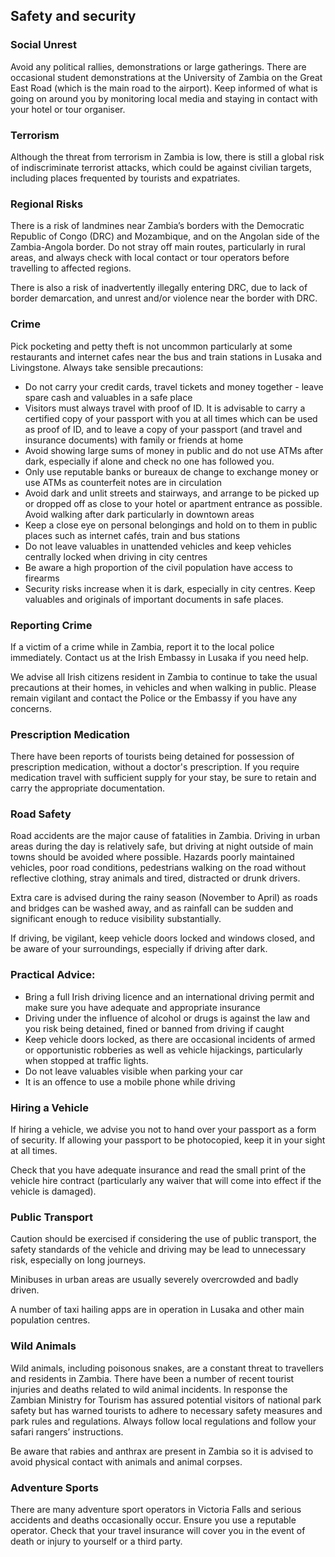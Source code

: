 ## Safety and security

### **Social Unrest**

Avoid any political rallies, demonstrations or large gatherings. There are occasional student demonstrations at the University of Zambia on the Great East Road (which is the main road to the airport). Keep informed of what is going on around you by monitoring local media and staying in contact with your hotel or tour organiser.

### **Terrorism**

Although the threat from terrorism in Zambia is low, there is still a global risk of indiscriminate terrorist attacks, which could be against civilian targets, including places frequented by tourists and expatriates.

### **Regional Risks**

There is a risk of landmines near Zambia’s borders with the Democratic Republic of Congo (DRC) and Mozambique, and on the Angolan side of the Zambia-Angola border. Do not stray off main routes, particularly in rural areas, and always check with local contact or tour operators before travelling to affected regions.

There is also a risk of inadvertently illegally entering DRC, due to lack of border demarcation, and unrest and/or violence near the border with DRC.

### **Crime**

Pick pocketing and petty theft is not uncommon particularly at some restaurants and internet cafes near the bus and train stations in Lusaka and Livingstone. Always take sensible precautions:

* Do not carry your credit cards, travel tickets and money together - leave spare cash and valuables in a safe place
* Visitors must always travel with proof of ID. It is advisable to carry a certified copy of your passport with you at all times which can be used as proof of ID, and to leave a copy of your passport (and travel and insurance documents) with family or friends at home
* Avoid showing large sums of money in public and do not use ATMs after dark, especially if alone and check no one has followed you.
* Only use reputable banks or bureaux de change to exchange money or use ATMs as counterfeit notes are in circulation
* Avoid dark and unlit streets and stairways, and arrange to be picked up or dropped off as close to your hotel or apartment entrance as possible. Avoid walking after dark particularly in downtown areas
* Keep a close eye on personal belongings and hold on to them in public places such as internet cafés, train and bus stations
* Do not leave valuables in unattended vehicles and keep vehicles centrally locked when driving in city centres
* Be aware a high proportion of the civil population have access to firearms
* Security risks increase when it is dark, especially in city centres. Keep valuables and originals of important documents in safe places.

### **Reporting Crime**

If a victim of a crime while in Zambia, report it to the local police immediately. Contact us at the Irish Embassy in Lusaka if you need help.

We advise all Irish citizens resident in Zambia to continue to take the usual precautions at their homes, in vehicles and when walking in public. Please remain vigilant and contact the Police or the Embassy if you have any concerns.

### **Prescription Medication**

There have been reports of tourists being detained for possession of prescription medication, without a doctor's prescription. If you require medication travel with sufficient supply for your stay, be sure to retain and carry the appropriate documentation.

### **Road Safety**

Road accidents are the major cause of fatalities in Zambia. Driving in urban areas during the day is relatively safe, but driving at night outside of main towns should be avoided where possible. Hazards poorly maintained vehicles, poor road conditions, pedestrians walking on the road without reflective clothing, stray animals and tired, distracted or drunk drivers.

Extra care is advised during the rainy season (November to April) as roads and bridges can be washed away, and as rainfall can be sudden and significant enough to reduce visibility substantially.

If driving, be vigilant, keep vehicle doors locked and windows closed, and be aware of your surroundings, especially if driving after dark.

### **Practical Advice:**

* Bring a full Irish driving licence and an international driving permit and make sure you have adequate and appropriate insurance
* Driving under the influence of alcohol or drugs is against the law and you risk being detained, fined or banned from driving if caught
* Keep vehicle doors locked, as there are occasional incidents of armed or opportunistic robberies as well as vehicle hijackings, particularly when stopped at traffic lights.
* Do not leave valuables visible when parking your car
* It is an offence to use a mobile phone while driving

### **Hiring a Vehicle**

If hiring a vehicle, we advise you not to hand over your passport as a form of security. If allowing your passport to be photocopied, keep it in your sight at all times.

Check that you have adequate insurance and read the small print of the vehicle hire contract (particularly any waiver that will come into effect if the vehicle is damaged).

### **Public Transport**

Caution should be exercised if considering the use of public transport, the safety standards of the vehicle and driving may be lead to unnecessary risk, especially on long journeys.

Minibuses in urban areas are usually severely overcrowded and badly driven.

A number of taxi hailing apps are in operation in Lusaka and other main population centres.

### **Wild Animals**

Wild animals, including poisonous snakes, are a constant threat to travellers and residents in Zambia. There have been a number of recent tourist injuries and deaths related to wild animal incidents. In response the Zambian Ministry for Tourism has assured potential visitors of national park safety but has warned tourists to adhere to necessary safety measures and park rules and regulations. Always follow local regulations and follow your safari rangers’ instructions.

Be aware that rabies and anthrax are present in Zambia so it is advised to avoid physical contact with animals and animal corpses.

### **Adventure Sports**

There are many adventure sport operators in Victoria Falls and serious accidents and deaths occasionally occur. Ensure you use a reputable operator. Check that your travel insurance will cover you in the event of death or injury to yourself or a third party.